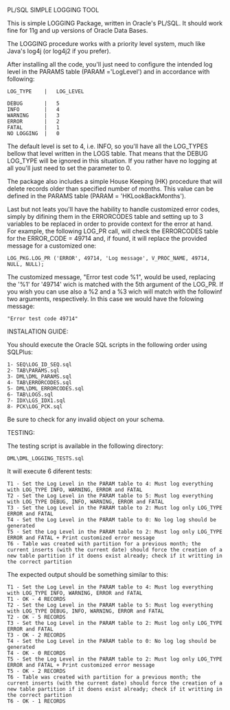 PL/SQL SIMPLE LOGGING TOOL

This is simple LOGGING Package, written in Oracle's PL/SQL. It should work fine for 11g and up versions of Oracle Data Bases.

The LOGGING procedure works with a priority level system, much like Java's log4j (or log4j2 if you prefer).

After installing all the code, you'll just need to configure the intended log level in the PARAMS table (PARAM ='LogLevel') and in accordance with following:

	LOG_TYPE	|	LOG_LEVEL

	DEBUG		|	5
	INFO		|   4
	WARNING		|	3
	ERROR 		|	2
	FATAL		|	1
	NO LOGGING 	|	0

The default level is set to 4, i.e. INFO, so you'll have all the LOG_TYPES bellow that level written in the LOGS table. That means that the DEBUG LOG_TYPE will be ignored in this situation. If you rather have no logging at all you'll just need to set the parameter to 0.

The package also includes a simple House Keeping (HK) procedure that will delete records older than specified number of months. This value can be defined in the PARAMS table (PARAM = 'HKLookBackMonths').

Last but not leats you'll have the hability to handle customized error codes, simply by difining them in the ERRORCODES table and setting up to 3 variables to be replaced in order to provide context for the error at hand. For example, the following LOG_PR call, will check the ERRORCODES table for the ERROR_CODE = 49714 and, if found, it will replace the provided message for a customized one:

	LOG_PKG.LOG_PR ('ERROR', 49714, 'Log message', V_PROC_NAME, 49714, NULL, NULL);

The customized message, "Error test code %1", would be used, replacing the '%1' for '49714' wich is matched with the 5th argument of the LOG_PR. If you wish you can use also a %2 and a %3 wich will match with the followinf two arguments, respectively. In this case we would have the folowing message:

	"Error test code 49714"


INSTALATION GUIDE:

You should execute the Oracle SQL scripts in the following order using SQLPlus:

	1- SEQ\LOG_ID_SEQ.sql
	2- TAB\PARAMS.sql
	3- DML\DML_PARAMS.sql
	4- TAB\ERRORCODES.sql
	5- DML\DML_ERRORCODES.sql
	6- TAB\LOGS.sql
	7- IDX\LGS_IDX1.sql
	8- PCK\LOG_PCK.sql 

Be sure to check for any invalid object on your schema.

TESTING:

The testing script is available in the following directory:

	DML\DML_LOGGING_TESTS.sql

It will execute 6 diferent tests:

	T1 - Set the Log Level in the PARAM table to 4: Must log everything with LOG_TYPE INFO, WARNING, ERROR and FATAL
	T2 - Set the Log Level in the PARAM table to 5: Must log everything with LOG_TYPE DEBUG, INFO, WARNING, ERROR and FATAL
	T3 - Set the Log Level in the PARAM table to 2: Must log only LOG_TYPE ERROR and FATAL
	T4 - Set the Log Level in the PARAM table to 0: No log log should be generated
	T5 - Set the Log Level in the PARAM table to 2: Must log only LOG_TYPE ERROR and FATAL + Print customized error message
	T6 - Table was created with partition for a previous month; the current inserts (with the current date) should force the creation of a new table partition if it doens exist already; check if it writting in the correct partition

The expected output should be something similar to this:

	T1 - Set the Log Level in the PARAM table to 4: Must log everything with LOG_TYPE INFO, WARNING, ERROR and FATAL
	T1 - OK - 4 RECORDS
	T2 - Set the Log Level in the PARAM table to 5: Must log everything with LOG_TYPE DEBUG, INFO, WARNING, ERROR and FATAL
	T2 - OK - 5 RECORDS
	T3 - Set the Log Level in the PARAM table to 2: Must log only LOG_TYPE ERROR and FATAL
	T3 - OK - 2 RECORDS
	T4 - Set the Log Level in the PARAM table to 0: No log log should be generated
	T4 - OK - 0 RECORDS
	T5 - Set the Log Level in the PARAM table to 2: Must log only LOG_TYPE ERROR and FATAL + Print customized error message
	T5 - OK - 2 RECORDS
	T6 - Table was created with partition for a previous month; the current inserts (with the current date) should force the creation of a new table partition if it doens exist already; check if it writting in the correct partition
	T6 - OK - 1 RECORDS

